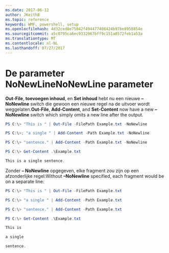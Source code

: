 ```yaml
---
ms.date: 2017-06-12
author: JKeithB
ms.topic: reference
keywords: WMF, powershell, setup
ms.openlocfilehash: 4d32ced8e75042f494477408424b97be8958854e
ms.sourcegitcommit: a5c0795ca6ec9332967bff9c151a8572feb1a53a
ms.translationtype: MT
ms.contentlocale: nl-NL
ms.lasthandoff: 07/27/2017
---
```

# <a name="nonewline-parameter"></a><span data-ttu-id="255af-102">De parameter NoNewLine</span><span class="sxs-lookup"><span data-stu-id="255af-102">NoNewLine parameter</span></span>
<span data-ttu-id="255af-103">**Out-File**, **toevoegen inhoud**, en **Set inhoud** hebt nu een nieuwe **– NoNewline** switch die gewoon een nieuwe regel na de uitvoer wordt weggelaten.</span><span class="sxs-lookup"><span data-stu-id="255af-103">**Out-File**, **Add-Content**, and **Set-Content** now have a new **–NoNewline** switch which simply omits a new line after the output.</span></span>
```powershell
PS C:\> "This is " | Out-File -FilePath Example.txt -NoNewline

PS C:\>; "a single " | Add-Content -Path Example.txt -NoNewline

PS C:\> "sentence." | Add-Content -Path Example.txt -NoNewline

PS C:\> Get-Content .\Example.txt

This is a single sentence.
```
<span data-ttu-id="255af-104">Zonder **– NoNewline** opgegeven, elke fragment zou zijn op een afzonderlijke regel:</span><span class="sxs-lookup"><span data-stu-id="255af-104">Without **–NoNewline** specified, each fragment would be on a separate line:</span></span>
```powershell
PS C:\> "This is " | Out-File -FilePath Example.txt

PS C:\> "a single " | Add-Content -Path Example.txt

PS C:\> "sentence." | Add-Content -Path Example.txt

PS C:\> Get-Content .\Example.txt

This is

a single

sentence.
```

